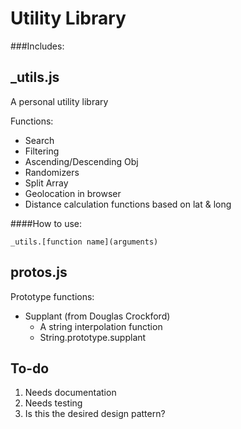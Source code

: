 Utility Library
===============

###Includes:

_utils.js
---------- 
A personal utility library

Functions:
* Search
* Filtering
* Ascending/Descending Obj
* Randomizers
* Split Array
* Geolocation in browser
* Distance calculation functions based on lat & long

####How to use:

    _utils.[function name](arguments)

protos.js
----------
Prototype functions:
* Supplant (from Douglas Crockford)
    * A string interpolation function
    * String.prototype.supplant


To-do
------
1. Needs documentation
1. Needs testing
1. Is this the desired design pattern?
